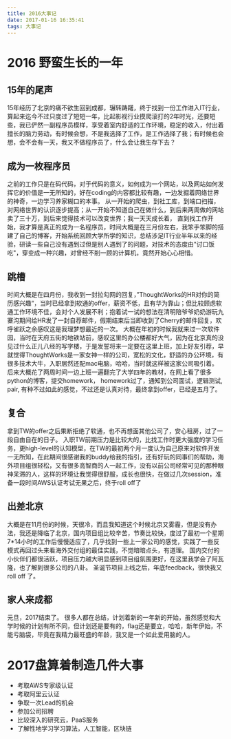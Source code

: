 ```yaml
---
title: 2016大事记
date: 2017-01-16 16:35:41
tags: 大事记
---
```


# 2016 野蛮生长的一年

## 15年的尾声
15年经历了北京的痛不欲生回到成都，辗转踌躇，终于找到一份工作进入IT行业，算起来迄今不过只度过了短短一年，比起影视行业摸爬滚打的2年时光，还要短些，我已俨然一副程序员模样，享受着室内舒适的工作环境，稳定的收入，付出着擅长的脑力劳动，有时候会想，不是我选择了工作，是工作选择了我；有时候也会想，会不会有一天，我又不做程序员了，什么会让我生存下去？
<!--more-->

## 成为一枚程序员
之前的工作只是在码代码，对于代码的意义，如何成为一个网站，以及网站如何发挥它的价值是一无所知的，好在coding的内容都比较有趣，一边发掘着网络世界的神奇，一边学习养家糊口的本事。
从一开始的爬虫，到社工库，到端口扫描，对网络世界的认识逐步提高；从一开始不知道自己在做什么，到后来两周做的网站卖了三十万，到后来觉得技术可以改变世界；我一天天成长着，
直到找工作开始，我才算是真正的成为一名程序员，时间大概是在三月份左右，我笨手笨脚的搭建了自己的博客，开始系统回顾大学所学的知识，总结涉足IT行业半年以来的经验，研读一些自己没有遇到过但是别人遇到了的问题，对技术的态度由"讨口饭吃"，穿变成一种兴趣，对曾经不削一顾的计算机，竟然开始心心相惜。

## 跳槽
时间大概是在四月份，我收到一封拉勾网的回复，”ThoughtWorks的HR对你的简历感兴趣“，当时已经拿到软通的offer，薪资不低，且有华为靠山；但比较顾虑软通工作环境不佳，会对个人发展不利；抱着试一试的想法在清明陪爷爷奶奶游玩九寨沟期间给HR发了一封自荐邮件，假期结束后当即收到了Cherry的邮件回复，欢呼雀跃之余感叹这是我理梦想最近的一次。
大概在年初的时候我就来过一次软件园，当时在天府五街的地铁站前，感叹这里的办公楼都好大气，因为在北京真的没见过什么正儿八经的写字楼，于是发誓将来一定要在这里上班，加上好友引荐，早就觉得ThoughtWorks是一家女神一样的公司，宽松的文化，舒适的办公环境，有很多技术大牛，入职居然还配mac电脑，哈哈，当时就这样被这家公司吸引着。后来大概花了两周时间一边上班一遍翻完了大学四年的教材，在网上看了很多python的博客，提交homework， homework过了，通知到公司面试，逻辑测试, pair, 有种不过如此的感觉，不过还是认真对待，最终拿到offer，已经是五月了。

## 复合
拿到TW的offer之后果断拒绝了软通，也不再想面其他公司了，安心租房，过了一段自由自在的日子。
入职TW前期压力是比较大的，比找工作时更大强度的学习任务，更high-level的认知模型，在TW的最初两个月一度认为自己原来对软件开发一无所知，在此期间很感谢我的buddy给我的指引，还有好玩的同事们的帮助，海外项目组很轻松，又有很多高智商的人一起工作，没有以前公司经常可见的那种眼神呆滞的人，这样的环境让我觉得很舒服，成长也很快，在做过几次session，准备一段时间AWS认证考试无果之后，终于roll off了

## 出差北京
大概是在11月份的时候，天很冷，而且我知道这个时候北京又雾霾，但是没有办法，我还是降临了北京，国内项目组比较辛苦，节奏比较快，度过了最初一个星期7*14小时的工作后慢慢适应了，几乎找到一些上一家公司的感觉，实践了一些反模式再回过头来看海外交付组的最佳实践，不觉暗暗点头，有道理。
国内交付的小伙伴们都很活跃，项目压力越大明显感到项目组氛围更好，在这里我学会了阿瓦隆，也了解到很多公司的八卦。
圣诞节项目上线之后，年底feedback，很快我又roll off 了。

## 家人来成都 
元旦，2017结束了。
很多人都在总结，计划着新的一年新的开始，虽然感觉和大学时候的计划有所不同，但计划还是要有的，flag还是要立，哈哈，新年伊始，不能亏脑袋，毕竟在我精力最旺盛的年龄，我又是一个如此爱用脑的人。

# 2017盘算着制造几件大事

 - 考取AWS专家级认证
 - 考取阿里云认证
 - 争取一次Lead的机会
 - 参加公司招聘
 - 比较深入的研究云，PaaS服务
 - 了解性地学习学习算法，人工智能，区块链
